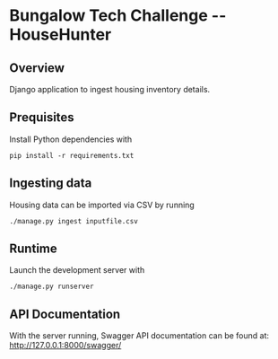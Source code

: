 # Bungalow Tech Challenge -- HouseHunter

## Overview

Django application to ingest housing inventory details.

## Prequisites

Install Python dependencies with

```shell
pip install -r requirements.txt
```

## Ingesting data

Housing data can be imported via CSV by running

``` shell
./manage.py ingest inputfile.csv
```


## Runtime

Launch the development server with

``` shell
./manage.py runserver
```

## API Documentation

With the server running, Swagger API documentation can be found at: http://127.0.0.1:8000/swagger/
